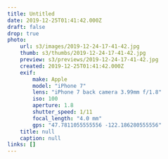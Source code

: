 ```yaml
---
title: Untitled
date: 2019-12-25T01:41:42.000Z
draft: false
drop: true
photo:
    url: s3/images/2019-12-24-17-41-42.jpg
    thumb: s3/thumbs/2019-12-24-17-41-42.jpg
    preview: s3/previews/2019-12-24-17-41-42.jpg
    created: 2019-12-25T01:41:42.000Z
    exif:
        make: Apple
        model: "iPhone 7"
        lens: "iPhone 7 back camera 3.99mm f/1.8"
        iso: 100
        aperture: 1.8
        shutter_speed: 1/11
        focal_length: "4.0 mm"
        gps: "47.7811055555556 -122.186280555556"
    title: null
    caption: null
links: []
---
```

